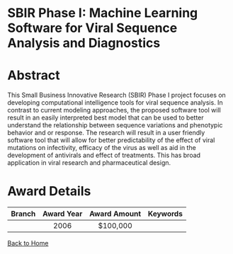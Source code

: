 
SBIR Phase I: Machine Learning Software for Viral Sequence Analysis and Diagnostics
===================================================================================

# Abstract


This Small Business Innovative Research (SBIR) Phase I project focuses on developing computational intelligence tools for viral sequence analysis. In contrast to current modeling approaches, the proposed software tool will result in an easily interpreted best model that can be used to better understand the relationship between sequence variations and phenotypic behavior and or response. The research will result in a user friendly software tool that will allow for better predictability of the effect of viral mutations on infectivity, efficacy of the virus as well as aid in the development of antivirals and effect of treatments.  This has broad application in viral research and pharmaceutical design.  

# Award Details

|Branch|Award Year|Award Amount|Keywords|
| :---: | :---: | :---: | :---: |
||2006|$100,000||
  
  


[Back to Home](https://github.com/chrischow/dod_sbir_awards#83)